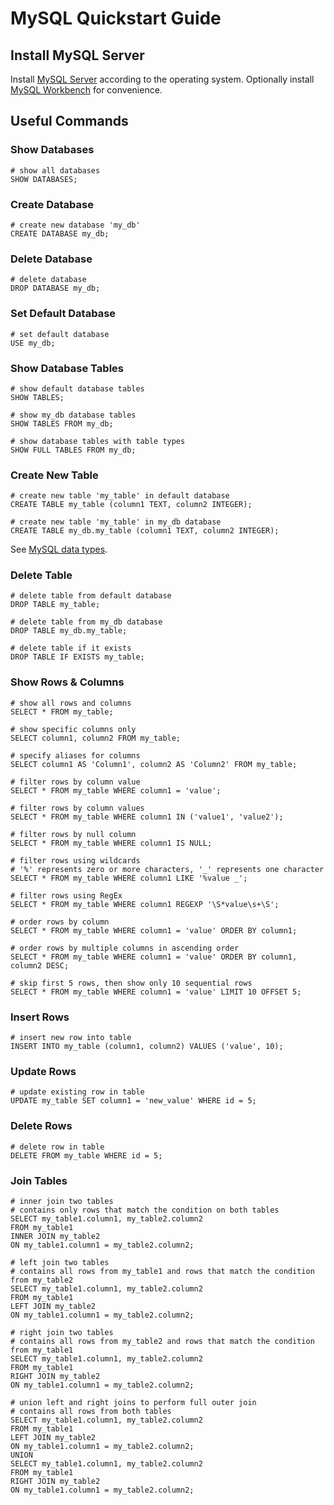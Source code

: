 # MySQL Quickstart Guide

## Install MySQL Server

Install [MySQL Server](https://dev.mysql.com/downloads/) according to the operating system. Optionally install [MySQL Workbench](https://dev.mysql.com/downloads/workbench/) for convenience.

## Useful Commands

### Show Databases

```mysql
# show all databases
SHOW DATABASES;
```

### Create Database

```mysql
# create new database 'my_db'
CREATE DATABASE my_db;
```

### Delete Database

```mysql
# delete database
DROP DATABASE my_db;
```

### Set Default Database

```mysql
# set default database
USE my_db;
```

### Show Database Tables

```mysql
# show default database tables
SHOW TABLES;
```

```mysql
# show my_db database tables
SHOW TABLES FROM my_db;
```

```mysql
# show database tables with table types
SHOW FULL TABLES FROM my_db;
```

### Create New Table

```mysql
# create new table 'my_table' in default database
CREATE TABLE my_table (column1 TEXT, column2 INTEGER);
```

```mysql
# create new table 'my_table' in my_db database
CREATE TABLE my_db.my_table (column1 TEXT, column2 INTEGER);
```

See [MySQL data types](https://dev.mysql.com/doc/refman/8.0/en/data-types.html).

### Delete Table

```mysql
# delete table from default database
DROP TABLE my_table;
```

```mysql
# delete table from my_db database
DROP TABLE my_db.my_table;
```

```mysql
# delete table if it exists
DROP TABLE IF EXISTS my_table;
```

### Show Rows & Columns

```mysql
# show all rows and columns
SELECT * FROM my_table;
```

```mysql
# show specific columns only
SELECT column1, column2 FROM my_table;
```

```mysql
# specify aliases for columns
SELECT column1 AS 'Column1', column2 AS 'Column2' FROM my_table;
```

```mysql
# filter rows by column value
SELECT * FROM my_table WHERE column1 = 'value';
```

```mysql
# filter rows by column values
SELECT * FROM my_table WHERE column1 IN ('value1', 'value2');
```

```mysql
# filter rows by null column
SELECT * FROM my_table WHERE column1 IS NULL;
```

```mysql
# filter rows using wildcards
# '%' represents zero or more characters, '_' represents one character
SELECT * FROM my_table WHERE column1 LIKE '%value _';
```

```mysql
# filter rows using RegEx
SELECT * FROM my_table WHERE column1 REGEXP '\S*value\s+\S';
```

```mysql
# order rows by column
SELECT * FROM my_table WHERE column1 = 'value' ORDER BY column1;
```

```mysql
# order rows by multiple columns in ascending order
SELECT * FROM my_table WHERE column1 = 'value' ORDER BY column1, column2 DESC;
```

```mysql
# skip first 5 rows, then show only 10 sequential rows
SELECT * FROM my_table WHERE column1 = 'value' LIMIT 10 OFFSET 5;
```

### Insert Rows

```mysql
# insert new row into table
INSERT INTO my_table (column1, column2) VALUES ('value', 10);
```

### Update Rows

```mysql
# update existing row in table
UPDATE my_table SET column1 = 'new_value' WHERE id = 5;
```

### Delete Rows

```mysql
# delete row in table
DELETE FROM my_table WHERE id = 5;
```

### Join Tables

```mysql
# inner join two tables
# contains only rows that match the condition on both tables
SELECT my_table1.column1, my_table2.column2
FROM my_table1
INNER JOIN my_table2
ON my_table1.column1 = my_table2.column2;
```

```mysql
# left join two tables
# contains all rows from my_table1 and rows that match the condition from my_table2
SELECT my_table1.column1, my_table2.column2
FROM my_table1
LEFT JOIN my_table2
ON my_table1.column1 = my_table2.column2;
```

```mysql
# right join two tables
# contains all rows from my_table2 and rows that match the condition from my_table1
SELECT my_table1.column1, my_table2.column2
FROM my_table1
RIGHT JOIN my_table2
ON my_table1.column1 = my_table2.column2;
```

```mysql
# union left and right joins to perform full outer join
# contains all rows from both tables
SELECT my_table1.column1, my_table2.column2
FROM my_table1
LEFT JOIN my_table2
ON my_table1.column1 = my_table2.column2;
UNION
SELECT my_table1.column1, my_table2.column2
FROM my_table1
RIGHT JOIN my_table2
ON my_table1.column1 = my_table2.column2;
```